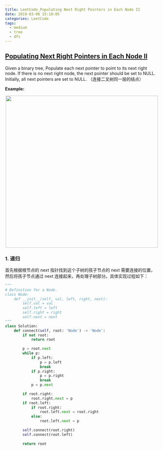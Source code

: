 ```yaml
---
title: LeetCode_Populating Next Right Pointers in Each Node II
date: 2019-03-06 15:19:05
categories: LeetCode
tags: 
  - medium
  - tree
  - dfs
---
```


## [Populating Next Right Pointers in Each Node II](https://leetcode.com/problems/populating-next-right-pointers-in-each-node-ii/)

Given a binary tree, Populate each next pointer to point to its next right node. If there is no next right node, the next pointer should be set to NULL. Initially, all next pointers are set to NULL.
（连接二叉树同一层的结点）

<!--more-->

**Example:** 

<div align=center>
	<img src="/images/leetcode_117.png" width = "500" align=center/>
</div>

### 1. 递归
首先根据根节点的 next 指针找到这个子树的孩子节点的 next 需要连接的位置，然后将孩子节点通过 next 连接起来，再处理子树部分。具体实现过程如下：

```python
"""
# Definition for a Node.
class Node:
    def __init__(self, val, left, right, next):
        self.val = val
        self.left = left
        self.right = right
        self.next = next
"""
class Solution:
    def connect(self, root: 'Node') -> 'Node':
        if not root:
            return root
        
        p = root.next
        while p:
            if p.left:
                p = p.left
                break
            if p.right:
                p = p.right
                break
            p = p.next
        
        if root.right:
            root.right.next = p
        if root.left:
            if root.right:
                root.left.next = root.right
            else:
                root.left.next = p
        
        self.connect(root.right)
        self.connect(root.left)
            
        return root
```


<!-- ### 2. 迭代 -->
<!-- 

```python
"""
# Definition for a Node.
class Node:
    def __init__(self, val, left, right, next):
        self.val = val
        self.left = left
        self.right = right
        self.next = next
"""
class Solution:
    def connect(self, root: 'Node') -> 'Node':
        tail = dummy = Node(0, None, None, None)
        
        p = root
        while p:
            tail.next = p.left
            if tail.next:
                tail = tail.next
            tail.next = p.right
            if tail.next:
                tail = tail.next
            p = p.next
            if not p:
                tail = dummy
                p = dummy.next
       
        return root
``` -->